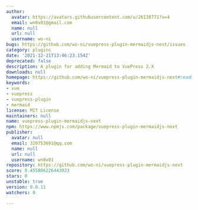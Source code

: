 ```yaml
---
author:
  avatar: https://avatars.githubusercontent.com/u/26138771?v=4
  email: wn0x01@gmail.com
  name: null
  url: null
  username: wo-ni
bugs: https://github.com/wo-ni/vuepress-plugin-mermaidjs-next/issues
category: plugins
date: '2021-12-21T13:46:23.154Z'
deprecated: false
description: A plugin for adding Mermaid to VuePress 2.X
downloads: null
homepage: https://github.com/wo-ni/vuepress-plugin-mermaidjs-next#readme
keywords:
- vue
- vuepress
- vuepress-plugin
- mermaid
license: MIT License
maintainers: null
name: vuepress-plugin-mermaidjs-next
npm: https://www.npmjs.com/package/vuepress-plugin-mermaidjs-next
publisher:
  avatar: null
  email: 320753691@qq.com
  name: null
  url: null
  username: wn0x01
repository: https://github.com/wo-ni/vuepress-plugin-mermaidjs-next
score: 0.455806226443923
stars: 0
unstable: true
version: 0.0.11
watchers: 0

---
```



